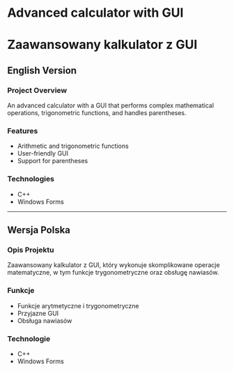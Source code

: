 # Advanced calculator with GUI 
# Zaawansowany kalkulator z GUI

## English Version
### Project Overview
An advanced calculator with a GUI that performs complex mathematical operations, trigonometric functions, and handles parentheses.

### Features
- Arithmetic and trigonometric functions
- User-friendly GUI
- Support for parentheses

### Technologies
- C++
- Windows Forms


---

## Wersja Polska
### Opis Projektu
Zaawansowany kalkulator z GUI, który wykonuje skomplikowane operacje matematyczne, w tym funkcje trygonometryczne oraz obsługę nawiasów.

### Funkcje
- Funkcje arytmetyczne i trygonometryczne
- Przyjazne GUI
- Obsługa nawiasów

### Technologie
- C++
- Windows Forms

